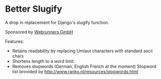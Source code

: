 Better Slugify
==============

A drop in replacement for Django's slugify function.

Sponsored by [Webrunners GmbH](http://www.webrunners.de)

Features:

- Retains readability by replacing Umlaut characters with standard ascii chars
- Shortens length to a word limit
- Removes stopwords (German, English French at the moment)
  Stopword list brovided by http://www.ranks.nl/resources/stopwords.html
